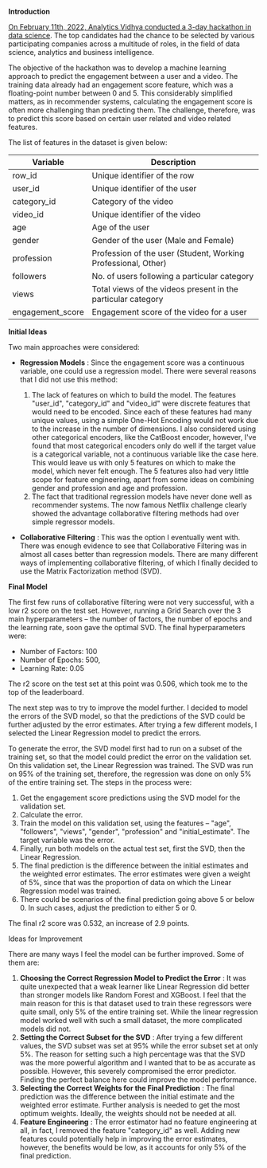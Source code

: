 **Introduction**

[On February 11th, 2022, Analytics Vidhya conducted a 3-day hackathon in data science](https://datahack.analyticsvidhya.com/contest/job-a-thon-february-2022/?utm_source=datahack&utm_medium=navbar#About). The top candidates had the chance to be selected by various participating companies across a multitude of roles, in the field of data science, analytics and business intelligence.

The objective of the hackathon was to develop a machine learning approach to predict the engagement between a user and a video. The training data already had an engagement score feature, which was a floating-point number between 0 and 5. This considerably simplified matters, as in recommender systems, calculating the engagement score is often more challenging than predicting them. The challenge, therefore, was to predict this score based on certain user related and video related features.

The list of features in the dataset is given below:

| **Variable** | **Description** |
| --- | --- |
| row\_id | Unique identifier of the row |
| user\_id | Unique identifier of the user |
| category\_id | Category of the video |
| video\_id | Unique identifier of the video |
| age | Age of the user |
| gender | Gender of the user (Male and Female) |
| profession | Profession of the user (Student, Working Professional, Other) |
| followers | No. of users following a particular category |
| views | Total views of the videos present in the particular category |
| engagement\_score | Engagement score of the video for a user |

**Initial Ideas**

Two main approaches were considered:

- **Regression Models** : Since the engagement score was a continuous variable, one could use a regression model. There were several reasons that I did not use this method:
  1. The lack of features on which to build the model. The features &quot;user\_id&quot;, &quot;category\_id&quot; and &quot;video\_id&quot; were discrete features that would need to be encoded. Since each of these features had many unique values, using a simple One-Hot Encoding would not work due to the increase in the number of dimensions. I also considered using other categorical encoders, like the CatBoost encoder, however, I&#39;ve found that most categorical encoders only do well if the target value is a categorical variable, not a continuous variable like the case here. This would leave us with only 5 features on which to make the model, which never felt enough. The 5 features also had very little scope for feature engineering, apart from some ideas on combining gender and profession and age and profession.
  2. The fact that traditional regression models have never done well as recommender systems. The now famous Netflix challenge clearly showed the advantage collaborative filtering methods had over simple regressor models.

- **Collaborative Filtering** : This was the option I eventually went with. There was enough evidence to see that Collaborative Filtering was in almost all cases better than regression models. There are many different ways of implementing collaborative filtering, of which I finally decided to use the Matrix Factorization method (SVD).

**Final Model**

The first few runs of collaborative filtering were not very successful, with a low r2 score on the test set. However, running a Grid Search over the 3 main hyperparameters – the number of factors, the number of epochs and the learning rate, soon gave the optimal SVD. The final hyperparameters were:

- Number of Factors: 100
- Number of Epochs: 500,
- Learning Rate: 0.05

The r2 score on the test set at this point was 0.506, which took me to the top of the leaderboard.

The next step was to try to improve the model further. I decided to model the errors of the SVD model, so that the predictions of the SVD could be further adjusted by the error estimates. After trying a few different models, I selected the Linear Regression model to predict the errors.

To generate the error, the SVD model first had to run on a subset of the training set, so that the model could predict the error on the validation set. On this validation set, the Linear Regression was trained. The SVD was run on 95% of the training set, therefore, the regression was done on only 5% of the entire training set. The steps in the process were:

1. Get the engagement score predictions using the SVD model for the validation set.
2. Calculate the error.
3. Train the model on this validation set, using the features – &quot;age&quot;, &quot;followers&quot;, &quot;views&quot;, &quot;gender&quot;, &quot;profession&quot; and &quot;initial\_estimate&quot;. The target variable was the error.
4. Finally, run both models on the actual test set, first the SVD, then the Linear Regression.
5. The final prediction is the difference between the initial estimates and the weighted error estimates. The error estimates were given a weight of 5%, since that was the proportion of data on which the Linear Regression model was trained.
6. There could be scenarios of the final prediction going above 5 or below 0. In such cases, adjust the prediction to either 5 or 0.

The final r2 score was 0.532, an increase of 2.9 points.

Ideas for Improvement

There are many ways I feel the model can be further improved. Some of them are:

1. **Choosing the Correct Regression Model to Predict the Error** : It was quite unexpected that a weak learner like Linear Regression did better than stronger models like Random Forest and XGBoost. I feel that the main reason for this is that dataset used to train these regressors were quite small, only 5% of the entire training set. While the linear regression model worked well with such a small dataset, the more complicated models did not.
2. **Setting the Correct Subset for the SVD** : After trying a few different values, the SVD subset was set at 95% while the error subset set at only 5%. The reason for setting such a high percentage was that the SVD was the more powerful algorithm and I wanted that to be as accurate as possible. However, this severely compromised the error predictor. Finding the perfect balance here could improve the model performance.
3. **Selecting the Correct Weights for the Final Prediction** : The final prediction was the difference between the initial estimate and the weighted error estimate. Further analysis is needed to get the most optimum weights. Ideally, the weights should not be needed at all.
4. **Feature Engineering** : The error estimator had no feature engineering at all, in fact, I removed the feature &quot;category\_id&quot; as well. Adding new features could potentially help in improving the error estimates, however, the benefits would be low, as it accounts for only 5% of the final prediction.
